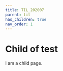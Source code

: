 ```yaml
---
title: TIL_202007
parent: til
has_children: true
nav_order: 1
---
```


# Child of test

I am a child page.
